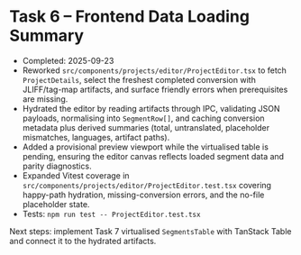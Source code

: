 # Task 6 – Frontend Data Loading Summary

- Completed: 2025-09-23
- Reworked `src/components/projects/editor/ProjectEditor.tsx` to fetch `ProjectDetails`, select the freshest completed conversion with JLIFF/tag-map artifacts, and surface friendly errors when prerequisites are missing.
- Hydrated the editor by reading artifacts through IPC, validating JSON payloads, normalising into `SegmentRow[]`, and caching conversion metadata plus derived summaries (total, untranslated, placeholder mismatches, languages, artifact paths).
- Added a provisional preview viewport while the virtualised table is pending, ensuring the editor canvas reflects loaded segment data and parity diagnostics.
- Expanded Vitest coverage in `src/components/projects/editor/ProjectEditor.test.tsx` covering happy-path hydration, missing-conversion errors, and the no-file placeholder state.
- Tests: `npm run test -- ProjectEditor.test.tsx`

Next steps: implement Task 7 virtualised `SegmentsTable` with TanStack Table and connect it to the hydrated artifacts.
